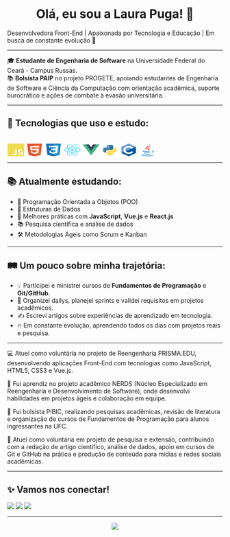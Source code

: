 <h1 align="center">Olá, eu sou a Laura Puga! 👋</h1>

Desenvolvedora Front-End | Apaixonada por Tecnologia e Educação | Em busca de constante evolução 🚀

---

🎓 **Estudante de Engenharia de Software** na Universidade Federal do Ceará - Campus Russas.  
📚 **Bolsista PAIP** no projeto PROGETE, apoiando estudantes de Engenharia de Software e Ciência da Computação com orientação acadêmica, suporte burocrático e ações de combate à evasão universitária.

---

## 🚀 Tecnologias que uso e estudo:

<div style="display: inline_block"><br>
  <img align="center" alt="Laura-Js" height="30" width="40" src="https://raw.githubusercontent.com/devicons/devicon/master/icons/javascript/javascript-plain.svg">
  <img align="center" alt="Laura-HTML" height="30" width="40" src="https://raw.githubusercontent.com/devicons/devicon/master/icons/html5/html5-original.svg">
  <img align="center" alt="Laura-CSS" height="30" width="40" src="https://raw.githubusercontent.com/devicons/devicon/master/icons/css3/css3-original.svg">
  <img align="center" alt="Laura-React" height="30" width="40" src="https://raw.githubusercontent.com/devicons/devicon/master/icons/react/react-original.svg">
  <img align="center" alt="Laura-Vue" height="30" width="40" src="https://raw.githubusercontent.com/devicons/devicon/master/icons/vuejs/vuejs-original.svg">
  <img align="center" alt="Laura-Python" height="30" width="40" src="https://raw.githubusercontent.com/devicons/devicon/master/icons/python/python-original.svg">
  <img align="center" alt="Laura-C" height="30" width="40" src="https://raw.githubusercontent.com/devicons/devicon/master/icons/c/c-original.svg">
  <img align="center" alt="Laura-Java" height="30" width="40" src="https://raw.githubusercontent.com/devicons/devicon/master/icons/java/java-original.svg">
</div>

---

## 📚 Atualmente estudando:

- 🧩 Programação Orientada a Objetos (POO)
- 🧠 Estruturas de Dados
- 🎯 Melhores práticas com **JavaScript**, **Vue.js** e **React.js**
- 📚 Pesquisa científica e análise de dados
- 🛠️ Metodologias Ágeis como Scrum e Kanban

---

## 🛤️ Um pouco sobre minha trajetória:

- 💡 Participei e ministrei cursos de **Fundamentos de Programação** e **Git/GitHub**.
- 🧩 Organizei dailys, planejei sprints e validei requisitos em projetos acadêmicos.
- ✍️ Escrevi artigos sobre experiências de aprendizado em tecnologia.
- 🔥 Em constante evolução, aprendendo todos os dias com projetos reais e pesquisa.

---

💻 Atuei como voluntária no projeto de Reengenharia PRISMA.EDU, desenvolvendo aplicações Front-End com tecnologias como JavaScript, HTML5, CSS3 e Vue.js.

🌟 Fui aprendiz no projeto acadêmico NERDS (Núcleo Especializado em Reengenharia e Desenvolvimento de Software), onde desenvolvi habilidades em projetos ágeis e colaboração em equipe.

🧪 Fui bolsista PIBIC, realizando pesquisas acadêmicas, revisão de literatura e organização de cursos de Fundamentos de Programação para alunos ingressantes na UFC.

📝 Atuei como voluntária em projeto de pesquisa e extensão, contribuindo com a redação de artigo científico, análise de dados, apoio em cursos de Git e GitHub na prática e produção de conteúdo para mídias e redes sociais acadêmicas.

---

## ✨ Vamos nos conectar!

<div> 
  <a href="https://www.linkedin.com/in/laurapuga-software-engineering" target="_blank"><img src="https://img.shields.io/badge/-LinkedIn-%230077B5?style=for-the-badge&logo=linkedin&logoColor=white" target="_blank"></a> 
  <a href="mailto:laurademirandapuga@gmail.com"><img src="https://img.shields.io/badge/-Gmail-red?style=for-the-badge&logo=gmail&logoColor=white" target="_blank"></a>
  <a href="mailto:laurapuga@alu.ufc.br" target="_blank">
    <img src="https://img.shields.io/badge/-Email%20Alternativo-blue?style=for-the-badge&logo=gmail&logoColor=white">
  </a>
</div>

---

<p align="center">
  <img src="https://capsule-render.vercel.app/api?type=waving&color=800080&height=150&section=footer"/>
</p>
